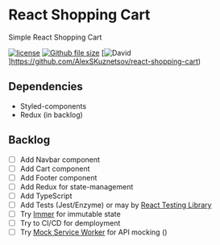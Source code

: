 # React Shopping Cart

Simple React Shopping Cart

[![license](https://img.shields.io/github/license/mashape/apistatus.svg)](https://github.com/AlexSKuznetsov/react-shopping-cart) [![Github file size](https://img.shields.io/github/size/webcaetano/craft/build/phaser-craft.min.js.svg)](https://github.com/AlexSKuznetsov/react-shopping-cart) [![David](https://img.shields.io/david/expressjs/express.svg)]https://github.com/AlexSKuznetsov/react-shopping-cart)


## Dependencies
* Styled-components
* Redux (in backlog)

## Backlog

- [ ] Add Navbar component
- [ ] Add Cart component
- [ ] Add Footer component
- [ ] Add Redux for state-management
- [ ] Add TypeScript
- [ ] Add Tests (Jest/Enzyme) or may by [React Testing Library](https://github.com/testing-library/react-testing-library)
- [ ] Try [Immer](https://github.com/immerjs/immer) for immutable state
- [ ] Try to CI/CD for demployment
- [ ] Try [Mock Service Worker](https://github.com/mswjs/msw) for API mocking ()
